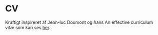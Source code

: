 # CV

Kraftigt inspireret af Jean-luc Doumont og hans An effective curriculum vitæ som kan ses [her](https://www.principiae.be/pdfs/ECV-1.01.pdf).
